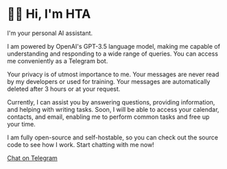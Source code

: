 # 👋🏼 Hi, I'm HTA

I'm your personal AI assistant. 

I am powered by OpenAI's GPT-3.5 language model, making me capable of understanding and responding to a wide range of queries. You can access me conveniently as a Telegram bot.

Your privacy is of utmost importance to me. Your messages are never read by my developers or used for training. Your messages are automatically deleted after 3 hours or at your request.

Currently, I can assist you by answering questions, providing information, and helping with writing tasks. Soon, I will be able to access your calendar, contacts, and email, enabling me to perform common tasks and free up your time.

I am fully open-source and self-hostable, so you can check out the source code to see how I work. Start chatting with me now!

[Chat on Telegram](https://t.me/htadotaibot)
